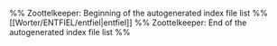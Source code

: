 %% Zoottelkeeper: Beginning of the autogenerated index file list  %%
 [[Worter/ENTFIEL/entfiel|entfiel]]
%% Zoottelkeeper: End of the autogenerated index file list  %%
